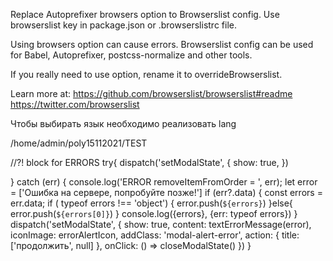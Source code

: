 Replace Autoprefixer browsers option to Browserslist config.
  Use browserslist key in package.json or .browserslistrc file.

  Using browsers option can cause errors. Browserslist config can
  be used for Babel, Autoprefixer, postcss-normalize and other tools.

  If you really need to use option, rename it to overrideBrowserslist.

  Learn more at:
  https://github.com/browserslist/browserslist#readme
  https://twitter.com/browserslist


Чтобы выбирать язык необходимо реализовать lang



/home/admin/poly15112021/TEST

//?! block for ERRORS
try{
  dispatch('setModalState', {
    show: true,
  })

} catch (err) {
  console.log('ERROR removeItemFromOrder = ', err);
  let error = ['Ошибка на сервере, попробуйте позже!']
  if (err?.data) {
      const errors = err.data;
      if ( typeof errors !== 'object') {
          error.push(`${errors}`)
      }else{
          error.push(`${errors[0]}`)
      }
      console.log({errors}, {err: typeof errors})
  }
  dispatch('setModalState', {
      show: true,
      content: textErrorMessage(error),
      iconImage: errorAlertIcon,
      addClass: 'modal-alert-error',
      action: {
          title: ['продолжить', null]
      },
      onClick: () => closeModalState()
  })
}